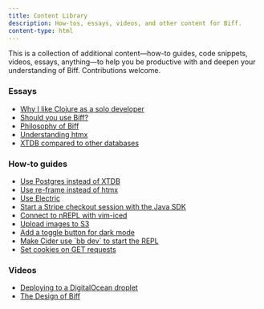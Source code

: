 ```yaml
---
title: Content Library
description: How-tos, essays, videos, and other content for Biff.
content-type: html
---
```


<p>This is a collection of additional content&mdash;how-to guides, code snippets, videos, essays, anything&mdash;to help you be productive with and deepen your understanding of Biff. Contributions welcome.</p>
<h3>Essays</h3>
<ul>
<li><a href="https://biffweb.com/p/why-i-like-clojure/">Why I like Clojure as a solo developer</a></li>
<li><a href="https://biffweb.com/p/should-you-use-biff/">Should you use Biff?</a></li>
<li><a href="https://biffweb.com/p/philosophy-of-biff/">Philosophy of Biff</a></li>
<li><a href="../../../p/understanding-htmx/">Understanding htmx</a></li>
<li><a href="https://biffweb.com/p/xtdb-compared-to-other-databases/">XTDB compared to other databases</a></li>
</ul>
<h3>How-to guides</h3>
<ul>
<li><a href="https://biffweb.com/p/how-to-use-postgres-with-biff/">Use Postgres instead of XTDB</a></li>
<li><a href="https://biffweb.com/p/how-to-use-re-frame-with-biff/">Use re-frame instead of htmx</a></li>
<li><a href="https://biffweb.com/p/how-to-use-electric/">Use Electric</a></li>
<li><a href="https://gist.github.com/laheadle/a6b5f4c6df3218a586a9a043c1de18aa">Start a Stripe checkout session with the Java SDK</a></li>
<li><a href="https://gist.github.com/avitkauskas/88ddc3c9b297f431143e22f36a224459">Connect to nREPL with vim-iced</a></li>
<li><a href="https://gist.github.com/jacobobryant/02de6c2b3a1dae7c86737a2610311a3a">Upload images to S3</a></li>
<li><a href="https://gist.github.com/jacobobryant/14834ada08b00242b28c2b36f4c0225d">Add a toggle button for dark mode</a></li>
<li><a href="https://gist.github.com/jacobobryant/24f35658a7a7fe6b63963a5eaa3acbbf">Make Cider use `bb dev` to start the REPL</a></li>
<li><a href="https://biffweb.com/p/how-to-set-cookies-on-get/">Set cookies on GET requests</a></li>
</ul>
<h3>Videos</h3>
<ul>
<li><a href="https://biffweb.com/p/how-to-deploy/">Deploying to a DigitalOcean droplet</a></li>
<li><a href="https://biffweb.com/p/the-design-of-biff/">The Design of Biff</a></li>
</ul>
